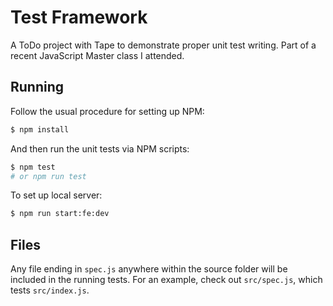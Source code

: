 # Test Framework

A ToDo project with Tape to demonstrate proper unit test writing. Part of a recent JavaScript Master class I attended.

## Running

Follow the usual procedure for setting up NPM:

```sh
$ npm install
````

And then run the unit tests via NPM scripts:

```sh
$ npm test
# or npm run test
```

To set up local server:

```sh
$ npm run start:fe:dev
````

## Files

Any file ending in `spec.js` anywhere within the source folder will be included in the running
tests. For an example, check out `src/spec.js`, which tests `src/index.js`.

